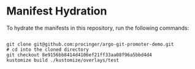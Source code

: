 
# Manifest Hydration

To hydrate the manifests in this repository, run the following commands:

```shell

git clone git@github.com:procinger/argo-git-promoter-demo.git
# cd into the cloned directory
git checkout 8e9156bb8414d4106ef21ff33aa08f96a5bbd4d4
kustomize build ./kustomize/overlays/test
```
